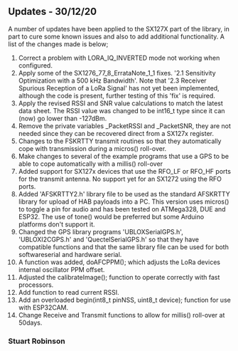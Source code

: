## Updates - 30/12/20

A number of updates have been applied to the SX127X part of the library, in part to cure some known issues and also to add additional functionality. A list of the changes made is below;

1. Correct a problem with LORA\_IQ\_INVERTED mode not working when configured.
2. Apply some of the SX1276\_77\_8\_ErrataNote\_1\_1 fixes. '2.1 Sensitivity Optimization with a 500 kHz Bandwidth'. Note that '2.3 Receiver Spurious Reception of a LoRa Signal' has not yet been implemented, although the code is present, further testing of this 'fix' is required.  
3. Apply the revised RSSI and SNR value calculations to match the latest data sheet. The RSSI value was changed to be int16_t type since it can (now) go lower than -127dBm. 
4. Remove the private variables _PacketRSSI and _PacketSNR, they are not needed since they can be recovered direct from a SX127x register. 
5. Changes to the FSKRTTY transmit routines so that they automatically cope with transmission during a micros() roll-over. 
6. Make changes to several of the example programs that use a GPS to be able to cope automatically with a millis() roll-over
7.  Added support for SX127x devices that use the RFO\_LF or RFO\_HF ports for the transmit antenna. No support yet for an SX1272 using the RFO ports.
8.  Added 'AFSKRTTY2.h' library file to be used as the standard AFSKRTTY library for upload of HAB payloads into a PC. This version uses micros() to toggle a  pin for audio and has been tested on ATMega328, DUE and ESP32. The use of tone() would be preferred but some Arduino platforms don't support it.
9.  Changed the GPS library programs 'UBLOXSerialGPS.h', 'UBLOXI2CGPS.h' and 'QuectelSerialGPS.h' so that they have compatible functions and that the same library file can be used for both softwareserial and hardware serial.
10.  A function was added, doAFCPPM(); which adjusts the LoRa devices internal oscillator PPM offset. 
11. Adjusted the calibrateImage(); function to operate correctly with fast processors.
12. Add function to read current RSSI. 
13. Add an overloaded begin(int8\_t pinNSS, uint8\_t device); function for use with ESP32CAM.
14. Change Receive and Transmit functions to allow for millis() roll-over at 50days. 

### Stuart Robinson
